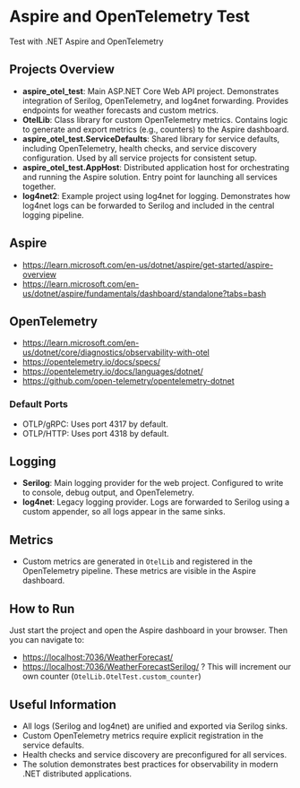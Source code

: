 # Aspire and OpenTelemetry Test

Test with .NET Aspire and OpenTelemetry

## Projects Overview

- **aspire_otel_test**: Main ASP.NET Core Web API project. Demonstrates integration of Serilog, OpenTelemetry, and log4net forwarding. Provides endpoints for weather forecasts and custom metrics.
- **OtelLib**: Class library for custom OpenTelemetry metrics. Contains logic to generate and export metrics (e.g., counters) to the Aspire dashboard.
- **aspire_otel_test.ServiceDefaults**: Shared library for service defaults, including OpenTelemetry, health checks, and service discovery configuration. Used by all service projects for consistent setup.
- **aspire_otel_test.AppHost**: Distributed application host for orchestrating and running the Aspire solution. Entry point for launching all services together.
- **log4net2**: Example project using log4net for logging. Demonstrates how log4net logs can be forwarded to Serilog and included in the central logging pipeline.

## Aspire

* <https://learn.microsoft.com/en-us/dotnet/aspire/get-started/aspire-overview>
* <https://learn.microsoft.com/en-us/dotnet/aspire/fundamentals/dashboard/standalone?tabs=bash>

## OpenTelemetry

* <https://learn.microsoft.com/en-us/dotnet/core/diagnostics/observability-with-otel>
* <https://opentelemetry.io/docs/specs/>
* <https://opentelemetry.io/docs/languages/dotnet/>
* <https://github.com/open-telemetry/opentelemetry-dotnet>

### Default Ports

* OTLP/gRPC: Uses port 4317 by default.
* OTLP/HTTP: Uses port 4318 by default.

## Logging

- **Serilog**: Main logging provider for the web project. Configured to write to console, debug output, and OpenTelemetry.
- **log4net**: Legacy logging provider. Logs are forwarded to Serilog using a custom appender, so all logs appear in the same sinks.

## Metrics

- Custom metrics are generated in `OtelLib` and registered in the OpenTelemetry pipeline. These metrics are visible in the Aspire dashboard.

## How to Run

Just start the project and open the Aspire dashboard in your browser.
Then you can navigate to:
- <https://localhost:7036/WeatherForecast/>
- <https://localhost:7036/WeatherForecastSerilog/> ? This will increment our own counter (`OtelLib.OtelTest.custom_counter`)

## Useful Information

- All logs (Serilog and log4net) are unified and exported via Serilog sinks.
- Custom OpenTelemetry metrics require explicit registration in the service defaults.
- Health checks and service discovery are preconfigured for all services.
- The solution demonstrates best practices for observability in modern .NET distributed applications.
